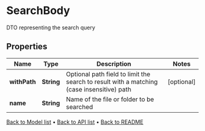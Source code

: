 

# SearchBody

DTO representing the search query

## Properties

| Name | Type | Description | Notes |
|------------ | ------------- | ------------- | -------------|
|**withPath** | **String** | Optional path field to limit the search to result with a matching (case insensitive) path |  [optional] |
|**name** | **String** | Name of the file or folder to be searched |  |



[Back to Model list](../README.md#documentation-for-models) &#8226; [Back to API list](../README.md#documentation-for-api-endpoints) &#8226; [Back to README](../README.md)


